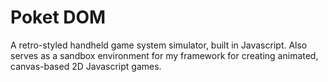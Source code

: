 Poket DOM
=========

A retro-styled handheld game system simulator, built in Javascript. Also serves as a sandbox environment for my framework for creating animated, canvas-based 2D Javascript games.
